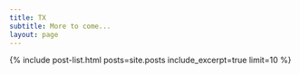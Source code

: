 ```yaml
---
title: TX
subtitle: More to come...
layout: page
---
```


{% include post-list.html posts=site.posts include_excerpt=true limit=10 %}

